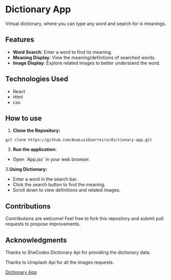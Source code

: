 # Dictionary App

Virtual dictionary, where you can type any word and search for is meanings.

## Features
- **Word Search**: Enter a word to find its meaning.
- **Meaning Display**: View the meaning/definitions of searched words.
- **Image Display**: Explore related images to better understand the word.

## Technologies Used
- React
- Html
- css

## How to use
1. **Clone the Repository:**

```
git clone https://github.com/AnaLuisGuerreiro/dictionary-app.git
```

3. **Run the application:**
- Open ´App.jsx´ in your web browser.

3.**Using Dictionary:**
- Enter a word in the search bar.
- Click the search button to find the meaning.
- Scroll down to view definitions and related images.

## Contributions
Contributions are welcome! Feel free to fork this repository and submit pull requests to propose improvements.

## Acknowledgments
Thanks to SheCodes Dictionary Api for providing the dictionary data.

Thanks to Unsplash Api for all the images requests.

[Dictionary App](https://dictionary-projectt.netlify.app/)
